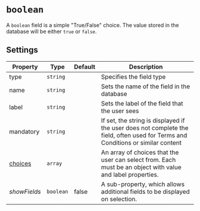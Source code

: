 # `boolean`

A `boolean` field is a simple "True/False" choice. The value stored in the database will be either `true` or `false`.

## Settings

|  Property | Type   | Default | Description | 
|---|---|---|---|
| type | `string` | | Specifies the field type |
| name | `string` | | Sets the name of the field in the database |
| label | `string` | | Sets the label of the field that the user sees |
| mandatory | `string` |  | If set, the string is displayed if the user does not complete the field, often used for Terms and Conditions or similar content |
| [choices](../properties/choices.md) | `array` |  | An array of choices that the user can select from. Each must be an object with value and label properties. |    
| *showFields* | `boolean` | false | A sub-property, which allows additional fields to be displayed on selection. |
